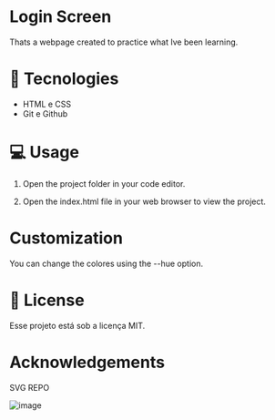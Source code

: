 # Login Screen

Thats a webpage created to practice what Ive been learning.


# 🚀 Tecnologies

- HTML e CSS
- Git e Github

# 💻 Usage

1. Open the project folder in your code editor.

2. Open the index.html file in your web browser to view the project.


# Customization

You can change the colores using the --hue option.


# :memo: License

Esse projeto está sob a licença MIT.


# Acknowledgements

SVG REPO
<br />

![image](https://github.com/Vitorcastanhos/Login-Screen_Challenge-4/assets/77864032/ad535b71-27cf-493b-9ca2-e361ce9dfce8)

